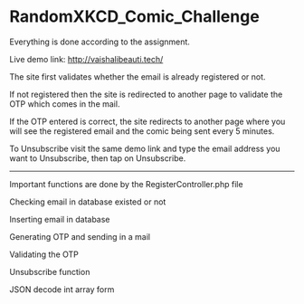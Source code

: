 # RandomXKCD_Comic_Challenge

Everything is done according to the assignment.

Live demo link: http://vaishalibeauti.tech/

The site first validates whether the email is already registered or not.

If not registered then the site is redirected to another page to validate the OTP which comes in the mail.

If the OTP entered is correct, the site redirects to another page where you will see the registered email and the comic being sent every 5 minutes.

To Unsubscribe visit the same demo link and type the email address you want to Unsubscribe, then tap on Unsubscribe.

*****************************************************************************************************************************


Important functions are done by the RegisterController.php file

Checking email in database existed or not

Inserting email in database

Generating OTP and sending in a mail

Validating the OTP

Unsubscribe function

JSON decode int array form
